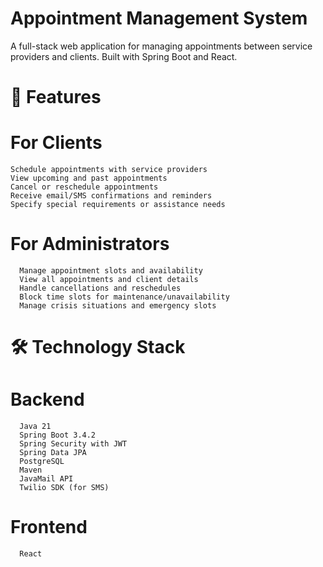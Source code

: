 # Appointment Management System
A full-stack web application for managing appointments between service providers and clients. Built with Spring Boot and React.

# 🚀 Features

# For Clients

    Schedule appointments with service providers
    View upcoming and past appointments
    Cancel or reschedule appointments
    Receive email/SMS confirmations and reminders
    Specify special requirements or assistance needs

# For Administrators

      Manage appointment slots and availability
      View all appointments and client details
      Handle cancellations and reschedules
      Block time slots for maintenance/unavailability
      Manage crisis situations and emergency slots

# 🛠️ Technology Stack

# Backend

      Java 21
      Spring Boot 3.4.2
      Spring Security with JWT
      Spring Data JPA
      PostgreSQL
      Maven
      JavaMail API
      Twilio SDK (for SMS)

# Frontend

      React
